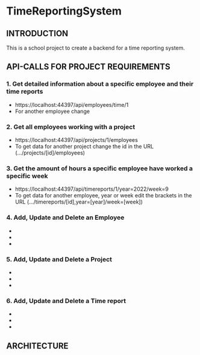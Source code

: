 # TimeReportingSystem

## INTRODUCTION
This is a school project to create a backend for a time reporting system. 

## API-CALLS FOR PROJECT REQUIREMENTS
### 1. Get detailed information about a specific employee and their time reports
- https://localhost:44397/api/employees/time/1
- For another employee change 

### 2. Get all employees working with a project
- https://localhost:44397/api/projects/1/employees
- To get data for another project change the id in the URL (.../projects/[id]/employees)

### 3. Get the amount of hours a specific employee have worked a specific week
- https://localhost:44397/api/timereports/1/year=2022/week=9
- To get data for another employee, year or week edit the brackets in the URL (.../timereports/[id],year=[year]/week=[week])

### 4. Add, Update and Delete an Employee
- 
-
-

### 5. Add, Update and Delete a Project
-
-
-

### 6. Add, Update and Delete a Time report
-
-
-

## ARCHITECTURE

